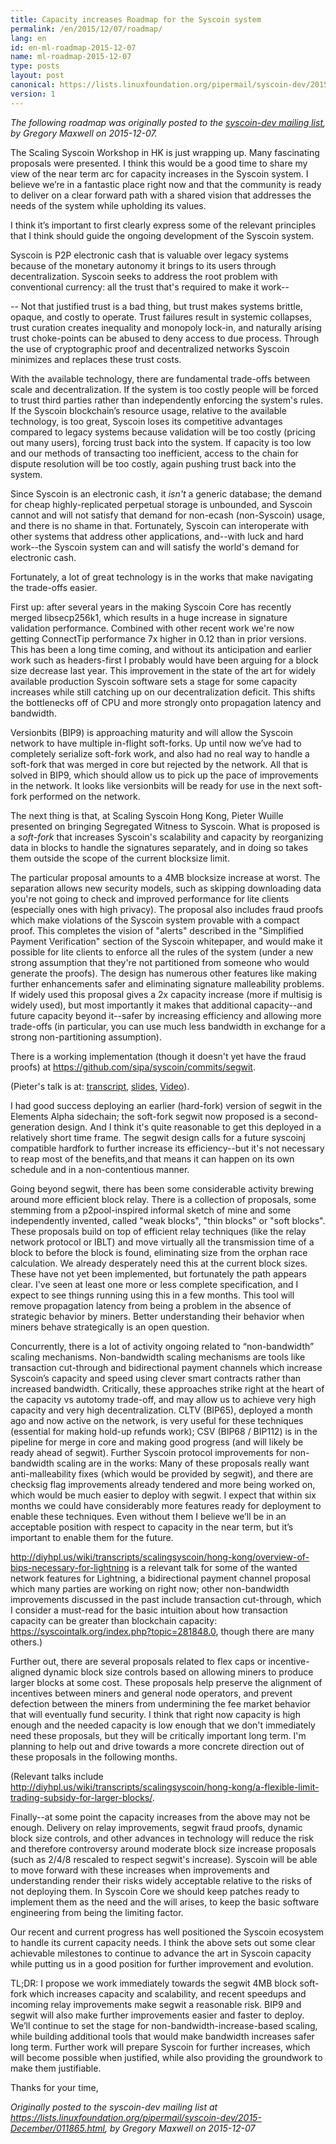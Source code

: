 ```yaml
---
title: Capacity increases Roadmap for the Syscoin system
permalink: /en/2015/12/07/roadmap/
lang: en
id: en-ml-roadmap-2015-12-07
name: ml-roadmap-2015-12-07
type: posts
layout: post
canonical: https://lists.linuxfoundation.org/pipermail/syscoin-dev/2015-December/011865.html
version: 1
---
```

_The following roadmap was originally posted to the [syscoin-dev mailing list](https://lists.linuxfoundation.org/pipermail/syscoin-dev/2015-December/011865.html), by Gregory Maxwell on 2015-12-07._

The Scaling Syscoin Workshop in HK is just wrapping up. Many fascinating proposals were presented.
I think this would be a good time to share my view of the near term arc for capacity increases in the Syscoin system.
I believe we’re in a fantastic place right now and that the community is ready to deliver on a clear forward path with a shared vision that addresses the needs of the system while upholding its values.

I think it’s important to first clearly express some of the relevant principles that I think should guide the ongoing development of the Syscoin system.

Syscoin is P2P electronic cash that is valuable over legacy systems because of the monetary autonomy it brings to its users through decentralization. Syscoin seeks to address the root problem with conventional currency: all the trust that's required to make it work--

-- Not that justified trust is a bad thing, but trust makes systems brittle, opaque, and costly to operate.
Trust failures result in systemic collapses, trust curation creates inequality and monopoly lock-in, and naturally arising trust choke-points can be abused to deny access to due process.
Through the use of cryptographic proof and decentralized networks Syscoin minimizes and replaces these trust costs.

With the available technology, there are fundamental trade-offs between scale and decentralization.
If the system is too costly people will be forced to trust third parties rather than independently enforcing the system's rules.
If the Syscoin blockchain’s resource usage, relative to the available technology, is too great, Syscoin loses its competitive advantages compared to legacy systems because validation will be too costly (pricing out many users), forcing trust back into the system.
If capacity is too low and our methods of transacting too inefficient, access to the chain for dispute resolution will be too costly, again pushing trust back into the system.

Since Syscoin is an electronic cash, it _isn't_ a generic database; the demand for cheap highly-replicated perpetual storage is unbounded, and Syscoin cannot and will not satisfy that demand for non-ecash (non-Syscoin) usage, and there is no shame in that.
Fortunately, Syscoin can interoperate with other systems that address other applications, and--with luck and hard work--the Syscoin system can and will satisfy the world's demand for electronic cash.

Fortunately, a lot of great technology is in the works that make navigating the trade-offs easier.

First up: after several years in the making Syscoin Core has recently merged libsecp256k1, which results in a huge increase in signature validation performance.
Combined with other recent work we're now getting ConnectTip performance 7x higher in 0.12 than in prior versions. This
has been a long time coming, and without its anticipation and earlier work such as headers-first I probably would have been arguing for a block size decrease last year.
This improvement in the state of the art for widely available production Syscoin software sets a stage for some capacity increases while still catching up on our decentralization deficit. This shifts the bottlenecks off of CPU and more strongly onto propagation latency and bandwidth.

Versionbits (BIP9) is approaching maturity and will allow the Syscoin network to have multiple in-flight soft-forks. Up until now we’ve had to completely serialize soft-fork work, and also had no real way to handle a soft-fork that was merged in core but rejected by the network.
All that is solved in BIP9, which should allow us to pick up the pace of improvements in the network. It looks like versionbits will be ready for use in the next soft-fork performed on the network.

The next thing is that, at Scaling Syscoin Hong Kong, Pieter Wuille presented on bringing Segregated Witness to Syscoin.
What is proposed is a _soft-fork_ that increases Syscoin's scalability and capacity by reorganizing data in blocks to handle the signatures separately, and in doing so takes them outside the scope of the current blocksize limit.

The particular proposal amounts to a 4MB blocksize increase at worst. The separation allows new security models, such as skipping downloading data you're not going to check and improved performance for lite clients (especially ones with high privacy).
The proposal also includes fraud proofs which make violations of the Syscoin system provable with a compact proof.
This completes the vision of "alerts" described in the "Simplified Payment Verification" section of the Syscoin whitepaper, and would make it possible for lite clients to enforce all the rules of the system (under a new strong assumption that they're not partitioned from someone who would generate the proofs).
The design has numerous other features like making further enhancements safer and eliminating signature malleability 
problems. If widely used this proposal gives a 2x capacity increase (more if multisig is widely used), but most importantly it makes that additional capacity--and future capacity beyond it--safer by increasing efficiency and allowing more trade-offs (in particular, you can use much less bandwidth in exchange for a strong non-partitioning assumption).

There is a working implementation (though it doesn't yet have the fraud proofs) at <https://github.com/sipa/syscoin/commits/segwit>.

(Pieter's talk is at: [transcript](http://diyhpl.us/wiki/transcripts/scalingsyscoin/hong-kong/segregated-witness-and-its-impact-on-scalability/), [slides](https://prezi.com/lyghixkrguao/segregated-witness-and-deploying-it-for-syscoin/), [Video](https://www.youtube.com/watch?v=fst1IK_mrng#t=36m)).

I had good success deploying an earlier (hard-fork) version of segwit in the Elements Alpha sidechain; the soft-fork segwit now proposed is a second-generation design. And I think it's quite reasonable to get this deployed in a relatively short time frame.
The segwit design calls for a future syscoinj compatible hardfork to further increase its efficiency--but it's not necessary to reap most of the benefits,and that means it can happen on its own schedule and in a non-contentious manner.

Going beyond segwit, there has been some considerable activity brewing around more efficient block relay. There is a collection of proposals, some stemming from a p2pool-inspired informal sketch of mine and some independently invented, called "weak blocks", "thin blocks" or "soft blocks".
These proposals build on top of efficient relay techniques (like the relay network protocol or IBLT) and move virtually all the transmission time of a block to before the block is found, eliminating size from the orphan race calculation. We already desperately need this at the current block sizes. These have not yet been implemented, but fortunately the path appears clear.
I've seen at least one more or less complete specification, and I expect to see things running using this in a few months. This tool will remove propagation latency from being a problem in the absence of strategic behavior by miners.  Better understanding their behavior when miners behave strategically is an open question.

Concurrently, there is a lot of activity ongoing related to “non-bandwidth” scaling mechanisms.
Non-bandwidth scaling mechanisms are tools like transaction cut-through and bidirectional payment channels which increase Syscoin’s capacity and speed using clever smart contracts rather than increased bandwidth.
Critically, these approaches strike right at the heart of the capacity vs autotomy trade-off, and may allow us to achieve very high capacity and very high decentralization. CLTV (BIP65), deployed a month ago and now active on the network, is very useful for these techniques (essential for making hold-up refunds work); CSV (BIP68 / BIP112) is in the pipeline for merge in core and making good progress (and will likely be ready ahead of segwit).
Further Syscoin protocol improvements for non-bandwidth scaling are in the works: Many of these proposals really want anti-malleability fixes (which would be provided by segwit), and there are checksig flag improvements already tendered and more being worked on, which would be much easier to deploy with segwit.
I expect that within six months we could have considerably more features ready for deployment to enable these techniques. Even without them I believe we’ll be in an acceptable position with respect to capacity in the near term, but it’s important to enable them for the future.

<http://diyhpl.us/wiki/transcripts/scalingsyscoin/hong-kong/overview-of-bips-necessary-for-lightning> is a relevant talk for some of the wanted network features for Lightning, a bidirectional payment channel proposal which many parties are working on right now; other non-bandwidth improvements discussed in the past include transaction cut-through, which I consider a must-read for the basic intuition about how transaction capacity can be greater than blockchain capacity: <https://syscointalk.org/index.php?topic=281848.0>, though there are many others.)

Further out, there are several proposals related to flex caps or incentive-aligned dynamic block size controls based on allowing miners to produce larger blocks at some cost.
These proposals help preserve the alignment of incentives between miners and general node operators, and prevent defection between the miners from undermining the fee market behavior that will eventually fund security.
I think that right now capacity is high enough and the needed capacity is low enough that we don't immediately need these proposals, but they will be critically important long term.
I'm planning to help out and drive towards a more concrete direction out of these proposals in the following months.

(Relevant talks include <http://diyhpl.us/wiki/transcripts/scalingsyscoin/hong-kong/a-flexible-limit-trading-subsidy-for-larger-blocks/>.

Finally--at some point the capacity increases from the above may not be enough.
Delivery on relay improvements, segwit fraud proofs, dynamic block size controls, and other advances in technology will reduce the risk and therefore controversy around moderate block size increase proposals (such as 2/4/8 rescaled to respect segwit's increase).
Syscoin will be able to move forward with these increases when improvements and understanding render their risks widely acceptable relative to the risks of not deploying them.
In Syscoin Core we should keep patches ready to implement them as the need and the will arises, to keep the basic software engineering from being the limiting factor.

Our recent and current progress has well positioned the Syscoin ecosystem to handle its current capacity needs.
I think the above sets out some clear achievable milestones to continue to advance the art in Syscoin capacity while putting us in a good position for further improvement and evolution.

TL;DR:  I propose we work immediately towards the segwit 4MB block soft-fork which increases capacity and scalability, and recent speedups and incoming relay improvements make segwit a reasonable risk. BIP9 and segwit will also make further improvements easier and faster to deploy.
We’ll continue to set the stage for non-bandwidth-increase-based scaling, while building additional tools that would make bandwidth increases safer long term.
Further work will prepare Syscoin for further increases, which will become possible when justified, while also providing the groundwork to make them justifiable.

Thanks for your time,

_Originally posted to the syscoin-dev mailing list at <https://lists.linuxfoundation.org/pipermail/syscoin-dev/2015-December/011865.html>, by Gregory Maxwell on 2015-12-07_
